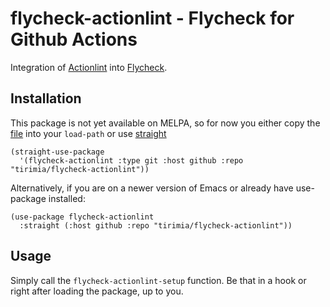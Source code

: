 # flycheck-actionlint - Flycheck for Github Actions
Integration of [Actionlint](https://github.com/rhysd/actionlint) into [Flycheck](https://github.com/flycheck/flycheck).

## Installation

This package is not yet available on MELPA, so for now you either copy the [file](flycheck-actionlint.el) into your ```load-path``` or use [straight](https://github.com/radian-software/straight.el)

```emacs-lisp
(straight-use-package
  '(flycheck-actionlint :type git :host github :repo "tirimia/flycheck-actionlint"))
```

Alternatively, if you are on a newer version of Emacs or already have use-package installed:

```emacs-lisp
(use-package flycheck-actionlint
  :straight (:host github :repo "tirimia/flycheck-actionlint"))
```

## Usage

Simply call the ```flycheck-actionlint-setup``` function. Be that in a hook or right after loading the package, up to you.
